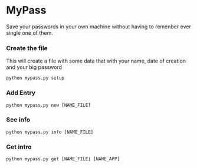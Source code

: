 # MyPass

Save your passwords in your own machine without having to remenber ever single one of them.

### Create the file
This will create a file with some data that with your name, date of creation and your big password
```
python mypass.py setup 
```

### Add Entry
```
python mypass.py new [NAME_FILE]
```

### See info
```
python mypass.py info [NAME_FILE]
```

### Get intro
```
python mypass.py get [NAME_FILE] [NAME_APP]
```